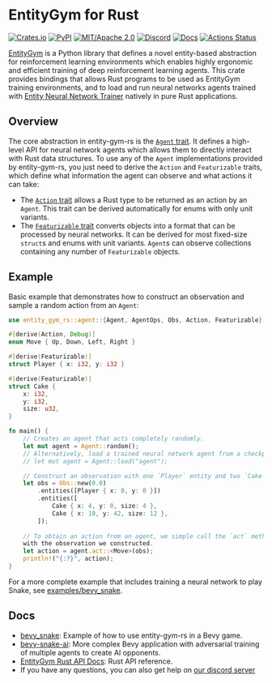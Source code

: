 # EntityGym for Rust

[![Crates.io](https://img.shields.io/crates/v/entity-gym-rs.svg?style=flat-square)](https://crates.io/crates/entity-gym-rs)
[![PyPI](https://img.shields.io/pypi/v/entity-gym-rs.svg?style=flat-square)](https://pypi.org/project/entity-gym-rs/)
[![MIT/Apache 2.0](https://img.shields.io/badge/license-MIT%2FApache-blue.svg?style=flat-square)](./LICENSE)
[![Discord](https://img.shields.io/discord/913497968701747270?style=flat-square)](https://discord.gg/SjVqhSW4Qf)
[![Docs](https://docs.rs/entity-gym-rs/badge.svg?style=flat-square)](https://docs.rs/entity-gym-rs)
[![Actions Status](https://github.com/entity-neural-network/entity-gym-rs/workflows/Test/badge.svg)](https://github.com/entity-neural-network/entity-gym-rs/actions)

[EntityGym](https://github.com/entity-neural-network/entity-gym) is a Python library that defines a novel entity-based abstraction for reinforcement learning environments which enables highly ergonomic and efficient training of deep reinforcement learning agents.
This crate provides bindings that allows Rust programs to be used as EntityGym training environments, and to load and run neural networks agents trained with [Entity Neural Network Trainer](https://github.com/entity-neural-network/enn-trainer) natively in pure Rust applications.

## Overview

The core abstraction in entity-gym-rs is the [`Agent` trait](https://docs.rs/entity-gym-rs/latest/entity_gym_rs/agent/trait.AgentOps.html).
It defines a high-level API for neural network agents which allows them to directly interact with Rust data structures.
To use any of the `Agent` implementations provided by entity-gym-rs, you just need to derive the `Action` and `Featurizable` traits, which define what information the agent can observe and what actions it can take:

- The [`Action` trait](https://docs.rs/entity-gym-rs/latest/entity_gym_rs/agent/trait.Action.html) allows a Rust type to be returned as an action by an `Agent`. This trait can be derived automatically for enums with only unit variants.
- The [`Featurizable` trait](https://docs.rs/entity-gym-rs/latest/entity_gym_rs/agent/trait.Featurizable.html) converts objects into a format that can be processed by neural networks. It can be derived for most fixed-size `struct`s and enums with unit variants. `Agent`s can observe collections containing any number of `Featurizable` objects.

## Example

Basic example that demonstrates how to construct an observation and sample a random action from an `Agent`:

```rust
use entity_gym_rs::agent::{Agent, AgentOps, Obs, Action, Featurizable};

#[derive(Action, Debug)]
enum Move { Up, Down, Left, Right }

#[derive(Featurizable)]
struct Player { x: i32, y: i32 }

#[derive(Featurizable)]
struct Cake {
    x: i32,
    y: i32,
    size: u32,
}

fn main() {
    // Creates an agent that acts completely randomly.
    let mut agent = Agent::random();
    // Alternatively, load a trained neural network agent from a checkpoint.
    // let mut agent = Agent::load("agent");

    // Construct an observation with one `Player` entity and two `Cake entities.
    let obs = Obs::new(0.0)
        .entities([Player { x: 0, y: 0 }])
        .entities([
            Cake { x: 4, y: 0, size: 4 },
            Cake { x: 10, y: 42, size: 12 },
        ]);
    
    // To obtain an action from an agent, we simple call the `act` method
    with the observation we constructed.
    let action = agent.act::<Move>(obs);
    println!("{:?}", action);
}
```

For a more complete example that includes training a neural network to play Snake, see [examples/bevy_snake](examples/bevy_snake).  

## Docs

- [bevy_snake](examples/bevy_snake): Example of how to use entity-gym-rs in a Bevy game.
- [bevy-snake-ai](https://github.com/cswinter/bevy-snake-ai): More complex Bevy application with adversarial training of multiple agents to create AI opponents.
- [EntityGym Rust API Docs](https://docs.rs/entity-gym-rs/0.1.0/entity_gym_rs/): Rust API reference.
- If you have any questions, you can also get help on [our discord server](https://discord.gg/SjVqhSW4Qf)
